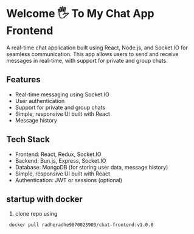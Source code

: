 
# Welcome 🖐️ To My Chat App Frontend

A real-time chat application built using React, Node.js, and Socket.IO for seamless communication. This app allows users to send and receive messages in real-time, with support for private and group chats.


## Features

- Real-time messaging using Socket.IO
- User authentication 
- Support for private and group chats
- Simple, responsive UI built with React
- Message history

## Tech Stack

- Frontend: React, Redux, Socket.IO
- Backend: Bun.js, Express, Socket.IO
- Database: MongoDB (for storing user data, message history)
- Simple, responsive UI built with React
- Authentication: JWT or sessions (optional)


## startup with docker

1. clone repo using 

```bash
 docker pull radheradhe9870023903/chat-frontend:v1.0.0
```
    